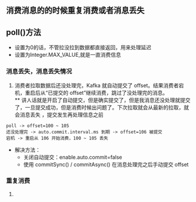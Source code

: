 ## 消费消息的的时候重复消费或者消息丢失  
## poll()方法
- 设置为0的话，不管拉没拉到数据都直接返回，用来处理延迟
- 设置为Integer.MAX_VALUE,就是一直消费信息  
### 消息丢失，消息丢失情况
1. 消费者拉取数据后还没处理完，Kafka 就自动提交了 offset。结果消费者宕机，重启后从“已提交的 offset”继续消费，跳过了没处理完的消息。  
** 讲人话就是开启了自动提交，但是确实提交了，但是我消息还没处理就提交了，一旦提交成功，但是消费时候出问题了。下次拉取就会从最新的拉取，就会消息丢失 ，提交发生再处理信息之前
```text
poll -> offset=100 ~ 105
还没处理完 -> auto.commit.interval.ms 到期 -> offset=106 被提交
宕机 -> 重启从 106 开始消费，100 ~ 105 丢失

``` 
- 解决方法：
  - 关闭自动提交：enable.auto.commit=false
  - 使用 commitSync() / commitAsync() 在消息处理完之后手动提交 offset  

### 重复消费  
1. 